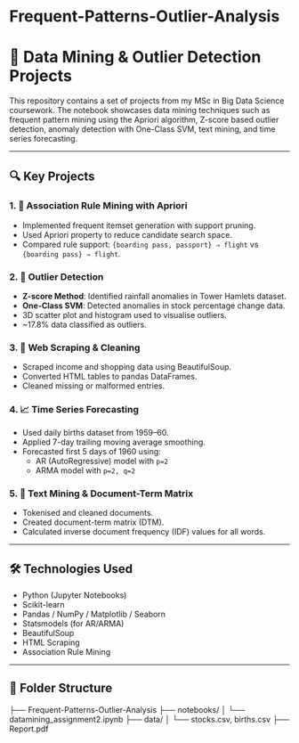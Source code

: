 # Frequent-Patterns-Outlier-Analysis
# 🧠 Data Mining & Outlier Detection Projects

This repository contains a set of projects from my MSc in Big Data Science coursework. The notebook showcases data mining techniques such as frequent pattern mining using the Apriori algorithm, Z-score based outlier detection, anomaly detection with One-Class SVM, text mining, and time series forecasting.

---

## 🔍 Key Projects

### 1. 🔗 Association Rule Mining with Apriori
- Implemented frequent itemset generation with support pruning.
- Used Apriori property to reduce candidate search space.
- Compared rule support: `{boarding pass, passport} ⇒ flight` vs `{boarding pass} ⇒ flight`.

### 2. 🚨 Outlier Detection
- **Z-score Method**: Identified rainfall anomalies in Tower Hamlets dataset.
- **One-Class SVM**: Detected anomalies in stock percentage change data.
- 3D scatter plot and histogram used to visualise outliers.
- ~17.8% data classified as outliers.

### 3. 🧹 Web Scraping & Cleaning
- Scraped income and shopping data using BeautifulSoup.
- Converted HTML tables to pandas DataFrames.
- Cleaned missing or malformed entries.

### 4. 📈 Time Series Forecasting
- Used daily births dataset from 1959–60.
- Applied 7-day trailing moving average smoothing.
- Forecasted first 5 days of 1960 using:
  - AR (AutoRegressive) model with `p=2`
  - ARMA model with `p=2, q=2`

### 5. 📝 Text Mining & Document-Term Matrix
- Tokenised and cleaned documents.
- Created document-term matrix (DTM).
- Calculated inverse document frequency (IDF) values for all words.

---

## 🛠 Technologies Used
- Python (Jupyter Notebooks)
- Scikit-learn
- Pandas / NumPy / Matplotlib / Seaborn
- Statsmodels (for AR/ARMA)
- BeautifulSoup
- HTML Scraping
- Association Rule Mining

---

## 📁 Folder Structure
├── Frequent-Patterns-Outlier-Analysis
├── notebooks/
│ └── datamining_assignment2.ipynb
├── data/
│ └── stocks.csv, births.csv
├── Report.pdf

